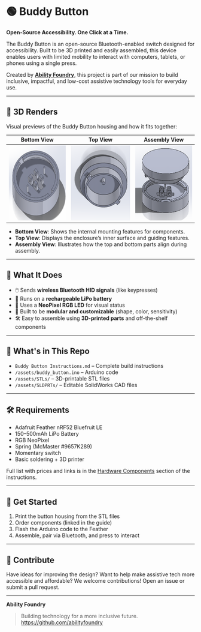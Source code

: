 # 🟢 Buddy Button

**Open-Source Accessibility. One Click at a Time.**

The Buddy Button is an open-source Bluetooth-enabled switch designed for accessibility. Built to be 3D printed and easily assembled, this device enables users with limited mobility to interact with computers, tablets, or phones using a single press.

Created by [**Ability Foundry**](https://github.com/abilityfoundry), this project is part of our mission to build inclusive, impactful, and low-cost assistive technology tools for everyday use.

---

## 📸 3D Renders

Visual previews of the Buddy Button housing and how it fits together:

| Bottom View | Top View | Assembly View |
|-------------|----------|----------------|
| <img src="https://github.com/abilityfoundry/bluetooth-buddy-button/blob/main/assets/images/01-bottom.png" height="200"/> | <img src="https://github.com/abilityfoundry/bluetooth-buddy-button/blob/main/assets/images/02-top.png" height="200"/> | <img src="https://github.com/abilityfoundry/bluetooth-buddy-button/blob/main/assets/images/03-assembled.png" height="200"/> |

- **Bottom View**: Shows the internal mounting features for components.
- **Top View**: Displays the enclosure’s inner surface and guiding features.
- **Assembly View**: Illustrates how the top and bottom parts align during assembly.

---

## 🎯 What It Does

- 🖱️ Sends **wireless Bluetooth HID signals** (like keypresses)  
- 🔋 Runs on a **rechargeable LiPo battery**  
- 🌈 Uses a **NeoPixel RGB LED** for visual status  
- 🧩 Built to be **modular and customizable** (shape, color, sensitivity)  
- 🛠️ Easy to assemble using **3D-printed parts** and off-the-shelf components  

---

## 🧱 What's in This Repo

- `Buddy Button Instructions.md` – Complete build instructions  
- `/assets/buddy_button.ino` – Arduino code  
- `/assets/STLs/` – 3D-printable STL files  
- `/assets/SLDPRTs/` – Editable SolidWorks CAD files  

---

## 🛠️ Requirements

- Adafruit Feather nRF52 Bluefruit LE  
- 150–500mAh LiPo Battery  
- RGB NeoPixel  
- Spring (McMaster #9657K289)  
- Momentary switch  
- Basic soldering + 3D printer  

Full list with prices and links is in the [Hardware Components](https://github.com/abilityfoundry/bluetooth-buddy-button/blob/main/Buddy-Button-Instructions.md) section of the instructions.

---

## 🚀 Get Started

1. Print the button housing from the STL files  
2. Order components (linked in the guide)  
3. Flash the Arduino code to the Feather  
4. Assemble, pair via Bluetooth, and press to interact

---

## 🤝 Contribute

Have ideas for improving the design? Want to help make assistive tech more accessible and affordable? We welcome contributions! Open an issue or submit a pull request.

---

**Ability Foundry**  
> Building technology for a more inclusive future.  
> https://github.com/abilityfoundry
